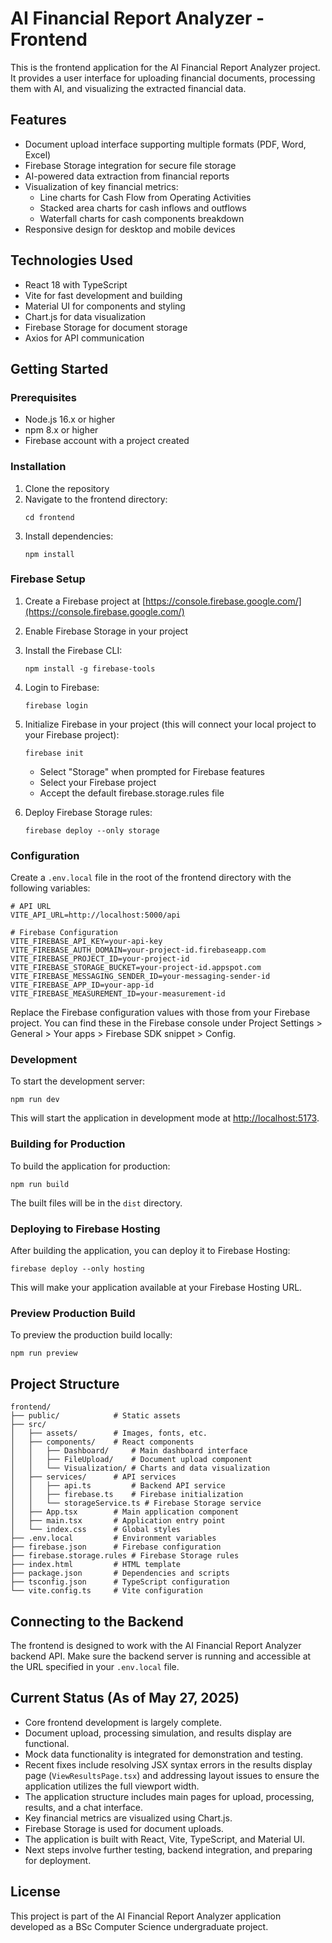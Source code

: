 # AI Financial Report Analyzer - Frontend

This is the frontend application for the AI Financial Report Analyzer project. It provides a user interface for uploading financial documents, processing them with AI, and visualizing the extracted financial data.

## Features

- Document upload interface supporting multiple formats (PDF, Word, Excel)
- Firebase Storage integration for secure file storage
- AI-powered data extraction from financial reports
- Visualization of key financial metrics:
  - Line charts for Cash Flow from Operating Activities
  - Stacked area charts for cash inflows and outflows
  - Waterfall charts for cash components breakdown
- Responsive design for desktop and mobile devices

## Technologies Used

- React 18 with TypeScript
- Vite for fast development and building
- Material UI for components and styling
- Chart.js for data visualization
- Firebase Storage for document storage
- Axios for API communication

## Getting Started

### Prerequisites

- Node.js 16.x or higher
- npm 8.x or higher
- Firebase account with a project created

### Installation

1. Clone the repository
2. Navigate to the frontend directory:
   ```
   cd frontend
   ```
3. Install dependencies:
   ```
   npm install
   ```

### Firebase Setup

1. Create a Firebase project at [https://console.firebase.google.com/](https://console.firebase.google.com/)
2. Enable Firebase Storage in your project
3. Install the Firebase CLI:
   ```
   npm install -g firebase-tools
   ```
4. Login to Firebase:
   ```
   firebase login
   ```
5. Initialize Firebase in your project (this will connect your local project to your Firebase project):
   ```
   firebase init
   ```
   - Select "Storage" when prompted for Firebase features
   - Select your Firebase project
   - Accept the default firebase.storage.rules file
   
6. Deploy Firebase Storage rules:
   ```
   firebase deploy --only storage
   ```

### Configuration

Create a `.env.local` file in the root of the frontend directory with the following variables:

```
# API URL
VITE_API_URL=http://localhost:5000/api

# Firebase Configuration
VITE_FIREBASE_API_KEY=your-api-key
VITE_FIREBASE_AUTH_DOMAIN=your-project-id.firebaseapp.com
VITE_FIREBASE_PROJECT_ID=your-project-id
VITE_FIREBASE_STORAGE_BUCKET=your-project-id.appspot.com
VITE_FIREBASE_MESSAGING_SENDER_ID=your-messaging-sender-id
VITE_FIREBASE_APP_ID=your-app-id
VITE_FIREBASE_MEASUREMENT_ID=your-measurement-id
```

Replace the Firebase configuration values with those from your Firebase project. You can find these in the Firebase console under Project Settings > General > Your apps > Firebase SDK snippet > Config.

### Development

To start the development server:

```
npm run dev
```

This will start the application in development mode at [http://localhost:5173](http://localhost:5173).

### Building for Production

To build the application for production:

```
npm run build
```

The built files will be in the `dist` directory.

### Deploying to Firebase Hosting

After building the application, you can deploy it to Firebase Hosting:

```
firebase deploy --only hosting
```

This will make your application available at your Firebase Hosting URL.

### Preview Production Build

To preview the production build locally:

```
npm run preview
```

## Project Structure

```
frontend/
├── public/            # Static assets
├── src/
│   ├── assets/        # Images, fonts, etc.
│   ├── components/    # React components
│   │   ├── Dashboard/     # Main dashboard interface
│   │   ├── FileUpload/    # Document upload component
│   │   └── Visualization/ # Charts and data visualization
│   ├── services/      # API services
│   │   ├── api.ts         # Backend API service
│   │   ├── firebase.ts    # Firebase initialization
│   │   └── storageService.ts # Firebase Storage service
│   ├── App.tsx        # Main application component
│   ├── main.tsx       # Application entry point
│   └── index.css      # Global styles
├── .env.local         # Environment variables
├── firebase.json      # Firebase configuration
├── firebase.storage.rules # Firebase Storage rules
├── index.html         # HTML template
├── package.json       # Dependencies and scripts
├── tsconfig.json      # TypeScript configuration
└── vite.config.ts     # Vite configuration
```

## Connecting to the Backend

The frontend is designed to work with the AI Financial Report Analyzer backend API. Make sure the backend server is running and accessible at the URL specified in your `.env.local` file.

## Current Status (As of May 27, 2025)

- Core frontend development is largely complete.
- Document upload, processing simulation, and results display are functional.
- Mock data functionality is integrated for demonstration and testing.
- Recent fixes include resolving JSX syntax errors in the results display page (`ViewResultsPage.tsx`) and addressing layout issues to ensure the application utilizes the full viewport width.
- The application structure includes main pages for upload, processing, results, and a chat interface.
- Key financial metrics are visualized using Chart.js.
- Firebase Storage is used for document uploads.
- The application is built with React, Vite, TypeScript, and Material UI.
- Next steps involve further testing, backend integration, and preparing for deployment.

## License

This project is part of the AI Financial Report Analyzer application developed as a BSc Computer Science undergraduate project.
